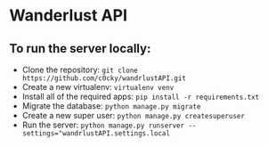 # Wanderlust API
## To run the server locally:
* Clone the repository: `git clone https://github.com/c0cky/wandrlustAPI.git`
* Create a new virtualenv: `virtualenv venv`
* Install all of the required apps: `pip install -r requirements.txt`
* Migrate the database: `python manage.py migrate`
* Create a new super user: `python manage.py createsuperuser`
* Run the server: `python manage.py runserver --settings="wandrlustAPI.settings.local`